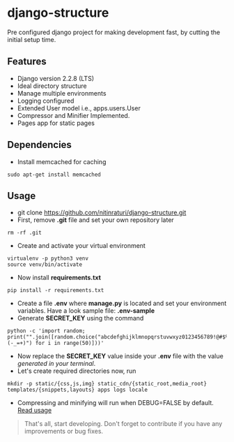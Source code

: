 # django-structure
Pre configured django project for making development fast, by cutting the initial setup time.

## Features
- Django version 2.2.8 (LTS)
- Ideal directory structure
- Manage multiple environments
- Logging configured
- Extended User model i.e., apps.users.User
- Compressor and Minifier Implemented.
- Pages app for static pages

## Dependencies
- Install memcached for caching
```
sudo apt-get install memcached
```

## Usage
- git clone https://github.com/nitinraturi/django-structure.git
- First, remove **.git** file and set your own repository later
```
rm -rf .git
```
- Create and activate your virtual environment
```
virtualenv -p python3 venv
source venv/bin/activate
```
- Now install **requirements.txt**
```
pip install -r requirements.txt
```
- Create a file **.env** where **manage.py** is located and set your environment variables. Have a look sample file: **.env-sample**
- Generate **SECRET_KEY** using the command
```
python -c 'import random; print("".join([random.choice("abcdefghijklmnopqrstuvwxyz0123456789!@#$%^&*(-_=+)") for i in range(50)]))'
```
- Now replace the **SECRET_KEY** value inside your **.env** file with the value *generated in your terminal*.
- Let's create required directories now, run
```
mkdir -p static/{css,js,img} static_cdn/{static_root,media_root} templates/{snippets,layouts} apps logs locale
```
- Compressing and minifying will run when DEBUG=FALSE by default. [Read usage](https://raturi.in/blog/compress-and-minify-files-django/)


> That's all, start developing. Don't forget to contribute if you have any improvements or bug fixes.
